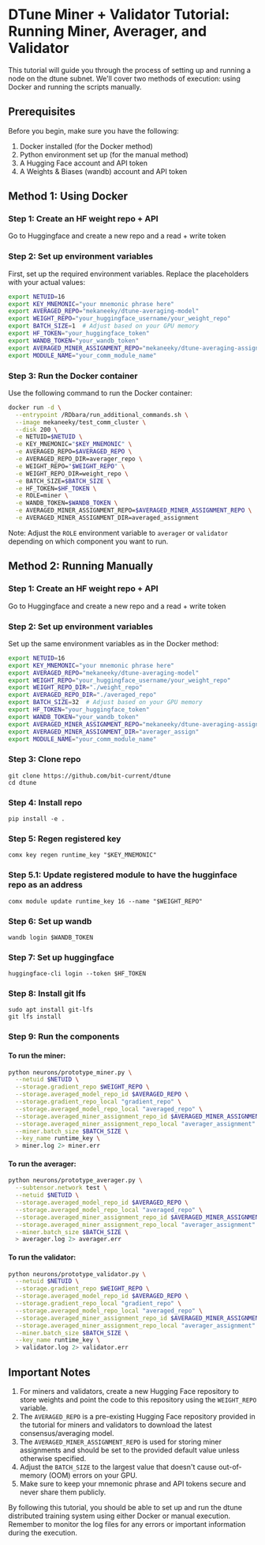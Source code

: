 # DTune Miner + Validator Tutorial: Running Miner, Averager, and Validator

This tutorial will guide you through the process of setting up and running a node on the dtune subnet. We'll cover two methods of execution: using Docker and running the scripts manually.

## Prerequisites

Before you begin, make sure you have the following:

1. Docker installed (for the Docker method)
2. Python environment set up (for the manual method)
3. A Hugging Face account and API token
4. A Weights & Biases (wandb) account and API token

## Method 1: Using Docker

### Step 1: Create an HF weight repo + API

Go to Huggingface and create a new repo and a read + write token

### Step 2: Set up environment variables

First, set up the required environment variables. Replace the placeholders with your actual values:

```bash
export NETUID=16
export KEY_MNEMONIC="your mnemonic phrase here"
export AVERAGED_REPO="mekaneeky/dtune-averaging-model"
export WEIGHT_REPO="your_huggingface_username/your_weight_repo"
export BATCH_SIZE=1  # Adjust based on your GPU memory
export HF_TOKEN="your_huggingface_token"
export WANDB_TOKEN="your_wandb_token"
export AVERAGED_MINER_ASSIGNMENT_REPO="mekaneeky/dtune-averaging-assign"
export MODULE_NAME="your_comm_module_name"
```

### Step 3: Run the Docker container

Use the following command to run the Docker container:

```bash
docker run -d \
  --entrypoint /RDbara/run_additional_commands.sh \
  --image mekaneeky/test_comm_cluster \
  --disk 200 \
  -e NETUID=$NETUID \
  -e KEY_MNEMONIC="$KEY_MNEMONIC" \
  -e AVERAGED_REPO=$AVERAGED_REPO \
  -e AVERAGED_REPO_DIR=averager_repo \
  -e WEIGHT_REPO="$WEIGHT_REPO" \
  -e WEIGHT_REPO_DIR=weight_repo \
  -e BATCH_SIZE=$BATCH_SIZE \
  -e HF_TOKEN=$HF_TOKEN \
  -e ROLE=miner \
  -e WANDB_TOKEN=$WANDB_TOKEN \
  -e AVERAGED_MINER_ASSIGNMENT_REPO=$AVERAGED_MINER_ASSIGNMENT_REPO \
  -e AVERAGED_MINER_ASSIGNMENT_DIR=averaged_assignment
```

Note: Adjust the `ROLE` environment variable to `averager` or `validator` depending on which component you want to run.

## Method 2: Running Manually

### Step 1: Create an HF weight repo + API

Go to Huggingface and create a new repo and a read + write token

### Step 2: Set up environment variables

Set up the same environment variables as in the Docker method:

```bash
export NETUID=16
export KEY_MNEMONIC="your mnemonic phrase here"
export AVERAGED_REPO="mekaneeky/dtune-averaging-model"
export WEIGHT_REPO="your_huggingface_username/your_weight_repo"
export WEIGHT_REPO_DIR="./weight_repo"
export AVERAGED_REPO_DIR="./averaged_repo"
export BATCH_SIZE=32  # Adjust based on your GPU memory
export HF_TOKEN="your_huggingface_token"
export WANDB_TOKEN="your_wandb_token"
export AVERAGED_MINER_ASSIGNMENT_REPO="mekaneeky/dtune-averaging-assign"
export AVERAGED_MINER_ASSIGNMENT_DIR="averager_assign"
export MODULE_NAME="your_comm_module_name"
```

### Step 3: Clone repo

```
git clone https://github.com/bit-current/dtune
cd dtune
```

### Step 4: Install repo

```
pip install -e . 
```

### Step 5: Regen registered key

```
comx key regen runtime_key "$KEY_MNEMONIC"
```

### Step 5.1: Update registered module to have the hugginface repo as an address

```
comx module update runtime_key 16 --name "$WEIGHT_REPO"
```

### Step 6: Set up wandb

```
wandb login $WANDB_TOKEN
```
 
### Step 7: Set up huggingface

```
huggingface-cli login --token $HF_TOKEN
```

### Step 8: Install git lfs

```
sudo apt install git-lfs
git lfs install
```

### Step 9: Run the components

#### To run the miner:

```bash
python neurons/prototype_miner.py \
  --netuid $NETUID \
  --storage.gradient_repo $WEIGHT_REPO \
  --storage.averaged_model_repo_id $AVERAGED_REPO \
  --storage.gradient_repo_local "gradient_repo" \
  --storage.averaged_model_repo_local "averaged_repo" \
  --storage.averaged_miner_assignment_repo_id $AVERAGED_MINER_ASSIGNMENT_REPO \
  --storage.averaged_miner_assignment_repo_local "averager_assignment" \
  --miner.batch_size $BATCH_SIZE \
  --key_name runtime_key \
  > miner.log 2> miner.err
```

#### To run the averager:

```bash
python neurons/prototype_averager.py \
  --subtensor.network test \
  --netuid $NETUID \
  --storage.averaged_model_repo_id $AVERAGED_REPO \
  --storage.averaged_model_repo_local "averaged_repo" \
  --storage.averaged_miner_assignment_repo_id $AVERAGED_MINER_ASSIGNMENT_REPO \
  --storage.averaged_miner_assignment_repo_local "averager_assignment" \
  --miner.batch_size $BATCH_SIZE \
  > averager.log 2> averager.err
```

#### To run the validator:

```bash
python neurons/prototype_validator.py \
  --netuid $NETUID \
  --storage.gradient_repo $WEIGHT_REPO \
  --storage.averaged_model_repo_id $AVERAGED_REPO \
  --storage.gradient_repo_local "gradient_repo" \
  --storage.averaged_model_repo_local "averaged_repo" \
  --storage.averaged_miner_assignment_repo_id $AVERAGED_MINER_ASSIGNMENT_REPO \
  --storage.averaged_miner_assignment_repo_local "averager_assignment" \
  --miner.batch_size $BATCH_SIZE \
  --key_name runtime_key \
  > validator.log 2> validator.err
```

## Important Notes

1. For miners and validators, create a new Hugging Face repository to store weights and point the code to this repository using the `WEIGHT_REPO` variable.
2. The `AVERAGED_REPO` is a pre-existing Hugging Face repository provided in the tutorial for miners and validators to download the latest consensus/averaging model. 
3. The `AVERAGED_MINER_ASSIGNMENT_REPO` is used for storing miner assignments and should be set to the provided default value unless otherwise specified. 
4. Adjust the `BATCH_SIZE` to the largest value that doesn't cause out-of-memory (OOM) errors on your GPU.
5. Make sure to keep your mnemonic phrase and API tokens secure and never share them publicly.

By following this tutorial, you should be able to set up and run the dtune distributed training system using either Docker or manual execution. Remember to monitor the log files for any errors or important information during the execution.
